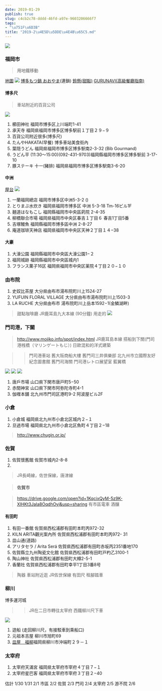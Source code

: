 ```yaml
---
date: 2019-01-29
publish: true
slug: c4cb2c78-dddd-46fd-a97e-9603206666f7
tags:
- "\u751F\u6D3B"
title: "2019-2\u4E5D\u5DDE\u4E4B\u65C5.md"
---
```

![](../0ac4daa6-b052-43c7-a5d0-ddc145b15fdb.jpg)

### 福岡市

> 用地鐵移動



[地圖](https://drive.google.com/open?id=1J0VswzNKXyluHb9Pkv5qo4Wq17yy8D_y&amp;usp=sharing)
![](../d81db69b-f60e-423b-916f-971fdcb9923e.png)
[博多もつ鍋 おおやま](https://www.motu-ooyama.com/)(連鎖)
[鈴懸(甜點)](https://www.suzukake.co.jp/tenpo/honten.html)
[GURUNAVI(高級餐廳指南)](ttps://gurunavi.com/zh-hant/all/fukuoka/am_aream5052)

#### 博多尺

> 車站附近的百貨公司



![](../84a4bc0e-414c-47c8-a24d-18f45dde320a.jpg)

1. 櫛田神社 福岡市博多区上川端町1-41
2. 承天寺 福岡県福岡市博多区博多駅前１丁目２９−９
3. 百貨公司附近很多(博多尺)
4. たんやHAKATA(早餐) 博多車站美食街內
5. 葉隠うどん 福岡県福岡市博多区博多駅南2-3-32 (Bib Gourmand)
6. うどん平 (11:30～15:00)(092-431-9703)福岡縣福岡市博多区博多駅前 3-17-10
7. 豚ステーキ 十一(豬排) 福岡県福岡市博多区博多駅南3-6-20

#### 中洲

[屋台](http://yatai.fukuoka.jp/nakasu)
![](../054efe9d-ebe6-410e-9a30-6cbe4b54391b.png)

1. 一蘭福岡總店 福岡市博多区中洲5-3-2 ()
2. とりまぶ水炊き 福岡県福岡市博多区 中洲 5-3-18 Tm-16ビル1F
3. 麺道はなもこし 福岡縣福岡市中央區葯院 2-4-35
4. 柳橋聯合市場 福岡県福岡市中央区春吉１丁目６ 春吉1丁目5番
5. 吉塚鰻魚 福岡縣福岡市博多區中洲 2-8-27
6. 庵道珈琲天神店 福岡県福岡市中央区天神２丁目１４−38

#### 大豪

1. 大濠公園 福岡縣福岡市中央區大濠公園1−２
2. 福岡城跡 福岡縣福岡市中央區城内1
3. フランス菓子16区 福岡県福岡市中央区薬院４丁目２０−１０

### 由布院

1. 史奴比茶屋 大分県由布市湯布院町川上1524-27
2. YUFUIN FLORAL VILLAGE 大分県由布市湯布院町川上1503-3
3. LA RUCHE 大分県由布市 湯布院町川上岳本1592−1(金鱗湖畔)

> 甜點咖啡廳
> JR鹿耳島九大本線 (90分鐘)
> 用走的
> ![](../dda4d2d5-2937-467d-a242-368bfbbd7f18.jpg)



### 門司港，下關

> http://www.mojiko.info/spot/index.html
> JR鹿耳島本線
> 搭船到下關(門司港桟橋（マリンゲートもじ）)
> 日歐混和的洋式建築

> > 門司港車站
> > 舊大阪商船大樓
> > 舊門司三井俱樂部
> > 北九州市立國際友好紀念圖書館
> > 舊門司海關
> > 門司港レトロ展望室
> > 藍翼橋





![](../748fe9ac-1f86-4f37-afb4-3582fa04fe64.jpg)
![](../59bafe1b-655d-42ca-ab54-6bf94196bbb2.jpg)
![](../bf93e9f6-44df-457b-a47b-d52ddf88b8dd.jpg)

1. 唐戶市場 山口県下関市唐戸町5−50
2. 赤間神宮 山口県下関市阿弥陀寺町4-1
3. 伽喱本舖 北九州市門司区港町9-2 阿波屋ビル2F

### 小倉

1. 小倉城 福岡県北九州市小倉北区城内２−１
2. 旦過市場 福岡県北九州市小倉北区魚町４丁目２−18

> http://www.chugin.or.jp/



### 佐賀

1. 佐賀懷舊館 佐賀市城内2-8-8
2. 

> JR長崎線，佐世保線，唐津線

> #### 佐賀市

> https://drive.google.com/open?id=1KqcixQyM-5z9K-XIHKt3JaIa8OqdhOyj&usp=sharing
> 有市區電車
> 酒釀



#### 有田町

1. 有田一番館 佐賀県西松浦郡有田町本町丙972-32
2. KILN ARITA觀光案內所 佐賀県西松浦郡有田町本町丙972- 31
3. 皿山通(道路)
4. アリタセラ / Arita Será 佐賀県西松浦郡有田町赤坂丙2351番地170
5. 佐賀縣立九州陶瓷文化館 佐賀県西松浦郡有田町戸杓乙3100-1
6. 陶山神社 佐賀県西松浦郡有田町大樽2-5-1
7. 香蘭社 佐賀県西松浦郡有田町幸平1丁目3番8号

> 陶器
> 車站附近逛
> JR佐世保線 有田尺
> 租腳踏車



### 柳川

博多運河城

> > JR在二日市轉往太宰府
> > 西鐵柳川尺下車





![](../ac6dd854-f698-467e-8c8c-1bc5564fcd07.jpg)

1. 遊船 (走回柳川尺，有接駁車到乘船口)
2. 元祖本吉屋 柳川市旭町69
3. [皿屋　福柳](http://www.saraya-fukuryu.com/shopinfo.html)福岡県柳川市沖端町２９－１

### 太宰府

1. 太宰府天滿宮 福岡県太宰府市宰府４丁目７−１
2. 太宰府星巴客 福岡県太宰府市宰府３丁目２−40

估計
1/30
1/31
2/1 市區
2/2 佐賀
2/3 門司
2/4 太宰府
2/5 游不院
2/6
